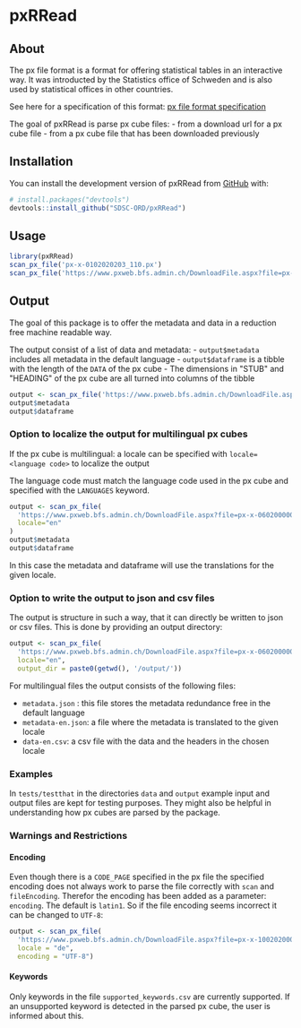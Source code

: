 # pxRRead

<!-- badges: start -->

<!-- badges: end -->

## About

The px file format is a format for offering statistical tables in an interactive way. It was introducted by the Statistics office of Schweden and is also used by statistical offices in other countries.

See here for a specification of this format: [px file format specification](https://www.scb.se/en/services/statistical-programs-for-px-files/px-file-format/)

The goal of pxRRead is parse px cube files: - from a download url for a px cube file - from a px cube file that has been downloaded previously

## Installation

You can install the development version of pxRRead from [GitHub](https://github.com/) with:

``` r
# install.packages("devtools")
devtools::install_github("SDSC-ORD/pxRRead")
```

## Usage

``` r
library(pxRRead)
scan_px_file('px-x-0102020203_110.px')
scan_px_file('https://www.pxweb.bfs.admin.ch/DownloadFile.aspx?file=px-x-0602000000_107')
```

## Output

The goal of this package is to offer the metadata and data in a reduction free machine readable way.

The output consist of a list of data and metadata: - `output$metadata` includes all metadata in the default language - `output$dataframe` is a tibble with the length of the `DATA` of the px cube - The dimensions in "STUB" and "HEADING" of the px cube are all turned into columns of the tibble

``` r
output <- scan_px_file('https://www.pxweb.bfs.admin.ch/DownloadFile.aspx?file=px-x-0602000000_107')
output$metadata
output$dataframe
```

### Option to localize the output for multilingual px cubes

If the px cube is multilingual: a locale can be specified with `locale=<language code>` to localize the output

The language code must match the language code used in the px cube and specified with the `LANGUAGES` keyword.

``` r
output <- scan_px_file(
  'https://www.pxweb.bfs.admin.ch/DownloadFile.aspx?file=px-x-0602000000_107',
  locale="en"
)
output$metadata
output$dataframe
```

In this case the metadata and dataframe will use the translations for the given locale.

### Option to write the output to json and csv files

The output is structure in such a way, that it can directly be written to json or csv files. This is done by providing an output directory:

``` r
output <- scan_px_file(
  'https://www.pxweb.bfs.admin.ch/DownloadFile.aspx?file=px-x-0602000000_107',
  locale="en",
  output_dir = paste0(getwd(), '/output/'))
```

For multilingual files the output consists of the following files:

-   `metadata.json` : this file stores the metadata redundance free in the default language
-   `metadata-en.json`: a file where the metadata is translated to the given locale
-   `data-en.csv`: a csv file with the data and the headers in the chosen locale

### Examples

In `tests/testthat` in the directories `data` and `output` example input and output files are kept for testing purposes. They might also be helpful in understanding how px cubes are parsed by the package.

### Warnings and Restrictions

#### Encoding

Even though there is a `CODE_PAGE` specified in the px file the specified encoding does not always work to parse the file correctly with `scan` and `fileEncoding`. Therefor the encoding has been added as a parameter: `encoding`. The default is `latin1`. So if the file encoding seems incorrect it can be changed to `UTF-8`:

``` r
output <- scan_px_file(
  'https://www.pxweb.bfs.admin.ch/DownloadFile.aspx?file=px-x-1002020000_101',
  locale = "de",
  encoding = "UTF-8")
```

#### Keywords

Only keywords in the file `supported_keywords.csv` are currently supported. If an unsupported keyword is detected in the parsed px cube, the user is informed about this.
